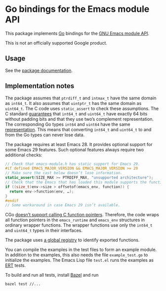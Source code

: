 # Go bindings for the Emacs module API

This package implements [Go][] bindings for the [GNU Emacs module API][].

This is not an officially supported Google product.

[Go]: https://go.dev/
[GNU Emacs module API]: (https://www.gnu.org/software/emacs/manual/html_node/elisp/Writing-Dynamic-Modules.html)

## Usage

See the [package documentation][].

[package documentation]: https://pkg.go.dev/github.com/phst/emacs

## Implementation notes

The package assumes that `ptrdiff_t` and `intmax_t` have the same domain as
`int64_t`.  It also assumes that `uintptr_t` has the same domain as `uint64_t`.
The C code uses `static_assert` to check these assumptions.  The C standard
[guarantees](https://en.cppreference.com/w/c/types/integer) that `int64_t` and
`uint64_t` have exactly 64 bits without padding bits and that they use two’s
complement representation.  The corresponding Go types `int64` and `uint64` have
the same [representation](https://go.dev/ref/spec#Numeric_types).  This means
that converting `int64_t` and `uint64_t` to and from the Go types can never lose
data.

The package requires at least Emacs 28.  It provides optional support for some
Emacs 29 features.  Such optional features always require two additional
checks:

```c
// Check that emacs-module.h has static support for Emacs 29.
#if defined EMACS_MAJOR_VERSION && EMACS_MAJOR_VERSION >= 29
// Make sure the cast below doesn’t lose information.
static_assert(SIZE_MAX >= PTRDIFF_MAX, "unsupported architecture");
// Check that the Emacs that has loaded this module supports the function.
if ((size_t)env->size > offsetof(emacs_env, function)) {
  return env->function(env, …);
}
#endif
// Some workaround in case Emacs 29 isn’t available.
```

CGo [doesn’t support calling C function
pointers](https://pkg.go.dev/cmd/cgo#hdr-Go_references_to_C).  Therefore, the
code wraps all function pointers in the `emacs_runtime` and `emacs_env`
structures in ordinary wrapper functions.  The wrapper functions use only the
`int64_t` and `uint64_t` types in their interfaces.

The package uses [a global
registry](https://github.com/golang/go/wiki/cgo#function-variables) to identify
exported functions.

You can compile the examples in the test files to form an example module.  In
addition to the examples, this also needs the file `example_test.go` to
initialize the examples.  The Emacs Lisp file `test.el` runs the examples as
[ERT](https://www.gnu.org/software/emacs/manual/html_node/ert/index.html)
tests.

To build and run all tests, install [Bazel][] and run

```shell
bazel test //...
```

[Bazel]: https://bazel.build/
